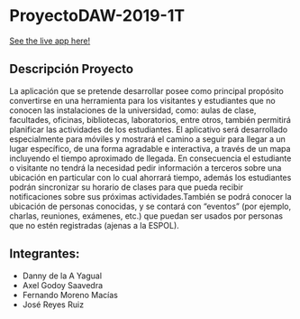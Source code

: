 # ProyectoDAW-2019-1T

[See the live app here!](https://proyecto-daw-1p--jreyesr.repl.co/)

## Descripción Proyecto
La aplicación que se pretende desarrollar posee como principal propósito convertirse en una herramienta para los visitantes y estudiantes que 
no conocen las instalaciones de la universidad, como: aulas de clase, facultades, oficinas, bibliotecas, laboratorios, entre otros, también 
permitirá planificar las actividades de los estudiantes.  El aplicativo será desarrollado especialmente para móviles y mostrará el camino a seguir 
para llegar a un lugar específico, de una forma agradable e interactiva, a través de un mapa incluyendo el tiempo aproximado de llegada. En 
consecuencia el estudiante o visitante no tendrá la necesidad pedir información a terceros sobre una ubicación en particular con lo cual 
ahorrará tiempo, además los estudiantes podrán sincronizar su horario de clases para que pueda recibir notificaciones sobre sus próximas 
actividades.También se podrá conocer la ubicación de personas conocidas, y se contará con “eventos” (por ejemplo, charlas, reuniones,
exámenes, etc.) que puedan ser usados por personas que no estén registradas (ajenas a la ESPOL). 


## Integrantes:
- Danny de la A Yagual
- Axel Godoy Saavedra
- Fernando Moreno Macías
- José Reyes Ruiz
